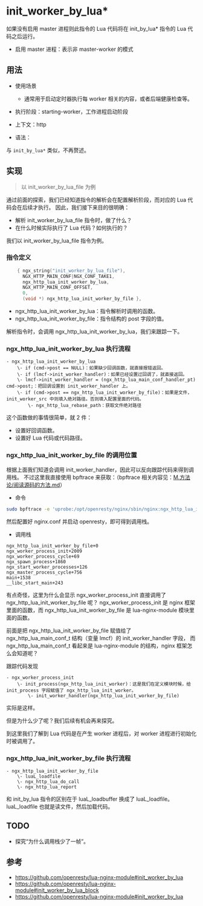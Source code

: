 # init_worker_by_lua*

如果没有启用 master 进程则此指令的 Lua 代码将在 init_by_lua* 指令的 Lua 代码之后运行。
- 启用 master 进程：表示非 master-worker 的模式

## 用法

- 使用场景
  - 通常用于启动定时器执行每 worker 相关的内容，或者后端健康检查等。

- 执行阶段：starting-worker，工作进程启动阶段
- 上下文：http
- 语法：

与 `init_by_lua*` 类似，不再赘述。

## 实现

> 以 init_worker_by_lua_file 为例

通过前面的探索，我们已经知道指令的解析会在配置解析阶段，而对应的 Lua 代码会在后续才执行。
因此，我们接下来目的很明确：

- 解析 init_worker_by_lua_file 指令时，做了什么？
- 在什么时候实际执行了 Lua 代码？如何执行的？

我们以 init_worker_by_lua_file 指令为例。

### 指令定义

```c
    { ngx_string("init_worker_by_lua_file"),
      NGX_HTTP_MAIN_CONF|NGX_CONF_TAKE1,
      ngx_http_lua_init_worker_by_lua,
      NGX_HTTP_MAIN_CONF_OFFSET,
      0,
      (void *) ngx_http_lua_init_worker_by_file },
```

- ngx_http_lua_init_worker_by_lua：指令解析时调用的函数。
- ngx_http_lua_init_worker_by_file：指令结构的 post 字段的值。

解析指令时，会调用 ngx_http_lua_init_worker_by_lua，我们来跟踪一下。

### ngx_http_lua_init_worker_by_lua 执行流程

```
- ngx_http_lua_init_worker_by_lua
    \- if (cmd->post == NULL)：如果缺少回调函数，就直接报错返回。
    \- if (lmcf->init_worker_handler)：如果已经设置过回调了，就直接返回。
    \- lmcf->init_worker_handler = (ngx_http_lua_main_conf_handler_pt) cmd->post;：把回调设置到 init_worker_handler 上。
    \- if (cmd->post == ngx_http_lua_init_worker_by_file)：如果是文件，init_worker_src 中则填入绝对路径。否则填入配置里面的代码。
        \- ngx_http_lua_rebase_path：获取文件绝对路径
```

这个函数做的事情很简单，就 2 件：

- 设置好回调函数。
- 设置好 Lua 代码或代码路径。

### ngx_http_lua_init_worker_by_file 的调用位置

根据上面我们知道会调用 init_worker_handler，因此可以反向跟踪代码来得到调用栈。
不过这里我直接使用 bpftrace 来获取：（bpftrace 相关内容见：[M.方法论/阅读源码的方法.md](../../../M.方法论/阅读源码的方法.md)）

- 命令

```bash
sudo bpftrace -e 'uprobe:/opt/openresty/nginx/sbin/nginx:ngx_http_lua_init_worker_by_file {printf("%s\n", ustack());}'
```

然后配置好 nginx.conf 并启动 openresty，即可得到调用栈。

- 调用栈

```
ngx_http_lua_init_worker_by_file+0
ngx_worker_process_init+2009
ngx_worker_process_cycle+69
ngx_spawn_process+1860
ngx_start_worker_processes+126
ngx_master_process_cycle+756
main+1538
__libc_start_main+243
```

有点奇怪，这里为什么会显示 ngx_worker_process_init 直接调用了 ngx_http_lua_init_worker_by_file 呢？
ngx_worker_process_init 是 nginx 框架里面的函数，而 ngx_http_lua_init_worker_by_file 是 lua-nginx-module 模块里面的函数。

前面是把 ngx_http_lua_init_worker_by_file 赋值给了 ngx_http_lua_main_conf_t 结构（变量 lmcf）的 init_worker_handler 字段，
而 ngx_http_lua_main_conf_t 看起来是 lua-nginx-module 的结构，nginx 框架怎么会知道呢？

跟踪代码发现

```
- ngx_worker_process_init
    \- init_process(ngx_http_lua_init_worker)：这是我们在定义模块时候，给 init_process 字段赋值了 ngx_http_lua_init_worker。
        \- init_worker_handler(ngx_http_lua_init_worker_by_file)
```

实际是这样。

但是为什么少了呢？我们后续有机会再来探究。

到这里我们了解到 Lua 代码是在产生 worker 进程后，对 worker 进程进行初始化时被调用了。

### ngx_http_lua_init_worker_by_file 执行流程

```
- ngx_http_lua_init_worker_by_file
    \- luaL_loadfile
    \- ngx_http_lua_do_call
    \- ngx_http_lua_report
```

和 init_by_lua 指令的区别在于 luaL_loadbuffer 换成了 luaL_loadfile。
luaL_loadfile 也就是读文件，然后加载代码。

## TODO

- 探究“为什么调用栈少了一帧”。

## 参考

- https://github.com/openresty/lua-nginx-module#init_worker_by_lua
- https://github.com/openresty/lua-nginx-module#init_worker_by_lua_block
- https://github.com/openresty/lua-nginx-module#init_worker_by_lua
